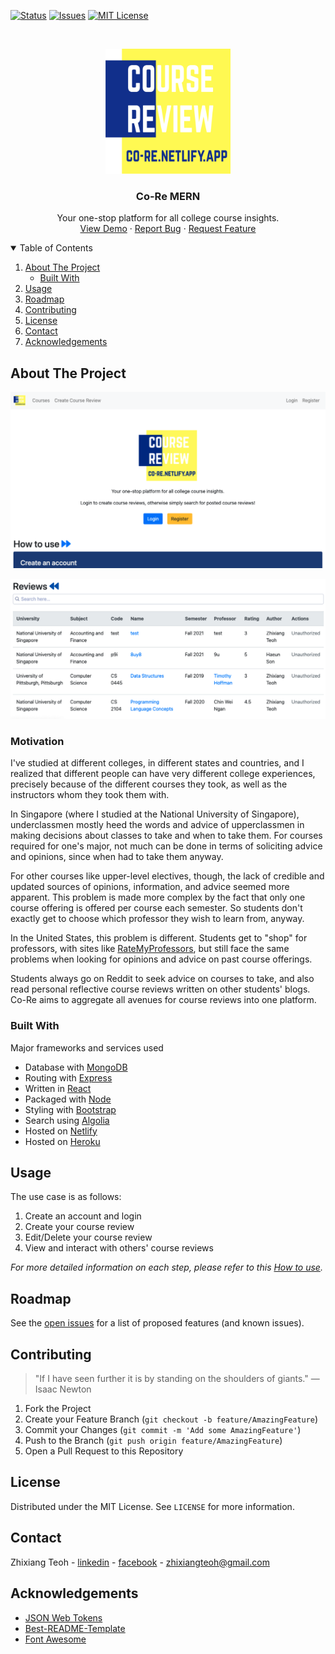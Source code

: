 <!-- SHIELDS -->
[![Status][status-shield]][website-url]
[![Issues][issues-shield]][issues-url]
[![MIT License][license-shield]][license-url]

<!-- PROJECT LOGO -->
<br />
<p align="center">
  <a href="https://github.com/zhixiangteoh/course-review-mern-frontend/">
    <img src="./src/components/logo.png" alt="Logo" width="200" height="200">
  </a>

  <h3 align="center">Co-Re MERN</h3>

  <p align="center">
    Your one-stop platform for all college course insights.
    <br />
    <!-- Docs -->
    <!-- <a href="https://github.com/othneildrew/Best-README-Template"><strong>Explore the platform »</strong></a>
    <br /> -->
    <a href="https://co-re.netlify.app">View Demo</a>
    ·
    <a href="https://github.com/zhixiangteoh/course-review-mern-frontend/issues">Report Bug</a>
    ·
    <a href="https://github.com/zhixiangteoh/course-review-mern-frontend/issues">Request Feature</a>
  </p>
</p>


<!-- TABLE OF CONTENTS -->
<details open="open">
  <summary>Table of Contents</summary>
  <ol>
    <li>
      <a href="#about-the-project">About The Project</a>
      <ul>
        <li><a href="#built-with">Built With</a></li>
      </ul>
    </li>
    <li><a href="#usage">Usage</a></li>
    <li><a href="#roadmap">Roadmap</a></li>
    <li><a href="#contributing">Contributing</a></li>
    <li><a href="#license">License</a></li>
    <li><a href="#contact">Contact</a></li>
    <li><a href="#acknowledgements">Acknowledgements</a></li>
  </ol>
</details>



<!-- ABOUT THE PROJECT -->
## About The Project

[![Co-Re home page][product-screenshot]](https://co-re.netlify.app)

[![Co-Re home page][product-screenshot-1]](https://co-re.netlify.app/#reviews)

### Motivation

I've studied at different colleges, in different states and countries, and I realized that different people can have very different college experiences, precisely because of the different courses they took, as well as the instructors whom they took them with.

In Singapore (where I studied at the National University of Singapore), underclassmen mostly heed the words and advice of upperclassmen in making decisions about classes to take and when to take them. For courses required for one's major, not much can be done in terms of soliciting advice and opinions, since when had to take them anyway. 

For other courses like upper-level electives, though, the lack of credible and updated sources of opinions, information, and advice seemed more apparent. This problem is made more complex by the fact that only one course offering is offered per course each semester. So students don't exactly get to choose which professor they wish to learn from, anyway. 

In the United States, this problem is different. Students get to "shop" for professors, with sites like [RateMyProfessors](https://www.ratemyprofessors.com), but still face the same problems when looking for opinions and advice on past course offerings.

Students always go on Reddit to seek advice on courses to take, and also read personal reflective course reviews written on other students' blogs. Co-Re aims to aggregate all avenues for course reviews into one platform.


### Built With

Major frameworks and services used

* Database with [MongoDB](https://www.mongodb.com/)
* Routing with [Express](https://expressjs.com/)
* Written in [React](https://reactjs.org)
* Packaged with [Node](https://nodejs.org)
* Styling with [Bootstrap](https://getbootstrap.com)
* Search using [Algolia](https://www.algolia.com/)
* Hosted on [Netlify](https://www.netlify.com/)
* Hosted on [Heroku](https://heroku.com)



<!-- USAGE EXAMPLES -->
## Usage

The use case is as follows:
1. Create an account and login
2. Create your course review
3. Edit/Delete your course review
4. View and interact with others' course reviews

_For more detailed information on each step, please refer to this [How to use](https://co-re.netlify.app/#intro)._



<!-- ROADMAP -->
## Roadmap

See the [open issues](https://github.com/zhixiangteoh/course-review-mern-frontend/issues) for a list of proposed features (and known issues).



<!-- CONTRIBUTING -->
## Contributing

> "If I have seen further it is by standing on the shoulders of giants." — Isaac Newton

1. Fork the Project
2. Create your Feature Branch (`git checkout -b feature/AmazingFeature`)
3. Commit your Changes (`git commit -m 'Add some AmazingFeature'`)
4. Push to the Branch (`git push origin feature/AmazingFeature`)
5. Open a Pull Request to this Repository



<!-- LICENSE -->
## License

Distributed under the MIT License. See `LICENSE` for more information.



<!-- CONTACT -->
## Contact

Zhixiang Teoh - [linkedin](https://www.linkedin.com/in/zhixiangteoh) - [facebook](https://facebook.com/teoh.zhixiang) - zhixiangteoh@gmail.com



<!-- ACKNOWLEDGEMENTS -->
## Acknowledgements
* [JSON Web Tokens](https://jwt.io/)
* [Best-README-Template](https://github.com/othneildrew/Best-README-Template)
* [Font Awesome](https://fontawesome.com)



<!-- MARKDOWN LINKS & IMAGES -->
<!-- https://www.markdownguide.org/basic-syntax/#reference-style-links -->
[status-shield]: https://img.shields.io/website?url=https%3A%2F%2Fco-re.netlify.app
[website-url]: https://co-re.netlify.app
[issues-shield]: https://img.shields.io/github/issues/zhixiangteoh/course-review-mern-frontend
[issues-url]: https://github.com/othneildrew/Best-README-Template/issues
[license-shield]: https://img.shields.io/github/license/zhixiangteoh/course-review-mern-frontend
[license-url]: https://github.com/zhixiangteoh/course-review-mern-frontend/blob/master/LICENSE.txt
[linkedin-url]: https://linkedin.com/in/zhixiangteoh
[product-screenshot]: images/co-re_home-hero.png
[product-screenshot-1]: images/co-re_home-reviews.png
